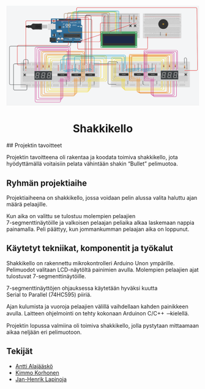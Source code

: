 <div align="center">

<img src="/kytkentakaavio.png">
<h1>Shakkikello</h1>

</div>
## Projektin tavoitteet

Projektin tavoitteena oli rakentaa ja koodata toimiva shakkikello, jota hyödyttämällä voitaisiin pelata vähintään shakin “Bullet” pelimuotoa.


## Ryhmän projektiaihe

Projektiaiheena on shakkikello, jossa voidaan pelin alussa valita haluttu ajan määrä pelaajille.

Kun aika on valittu se tulostuu molempien pelaajien  
7-segmenttinäytöille ja valkoisen pelaajan peliaika alkaa laskemaan nappia painamalla. Peli päättyy, kun jommankumman pelaajan aika on loppunut.


## Käytetyt tekniikat, komponentit ja työkalut

Shakkikello on rakennettu mikrokontrolleri Arduino Unon ympärille. Pelimuodot valitaan LCD-näytöltä painimien avulla. Molempien pelaajien ajat tulostuvat 7-segmenttinäytöille.

7-segmenttinäyttöjen ohjauksessa käytetään hyväksi kuutta Serial to Parallel (74HC595) piiriä.

Ajan kulumista ja vuoroja pelaajien välillä vaihdellaan kahden painikkeen avulla.
Laitteen ohjelmointi on tehty kokonaan Arduinon C/C++   ̶ kielellä.

Projektin lopussa valmiina oli toimiva shakkikello, jolla pystytaan mittaamaan aikaa neljään eri pelimuotoon.


## Tekijät

* [Antti Alajääskö]()
* [Kimmo Korhonen]()
* [Jan-Henrik Lapinoja](https://www.linkedin.com/in/jan-henrik-lapinoja/)
